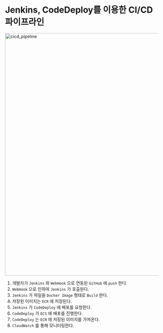 # Jenkins, CodeDeploy를 이용한 CI/CD 파이프라인

<img width="800" alt="cicd_pipeline" src="https://github.com/user-attachments/assets/f64f68ab-bd48-4d27-b484-8ad5688fb852" />

1. 개발자가 `Jenkins` 와  `WebHook` 으로 연동된 `GitHub` 에 `push` 한다.
2. `WebHook` 으로 인하여 `Jenkins` 가 호출된다.
3. `Jenkins` 가 파일을 `Docker Image` 형태로 `Build` 한다.
4. 저장된 이미지는 `ECR` 에 저장된다.
5. `Jenkins` 가 `CodeDeploy` 에 배포를 요청한다.
6. `CodeDeploy` 가 `ECS` 에 배포를 진행한다.
7. `CodeDeploy` 는 `ECR` 에 저장된 이미지를 가져온다.
8. `CloudWatch` 를 통해 모니터링한다.
